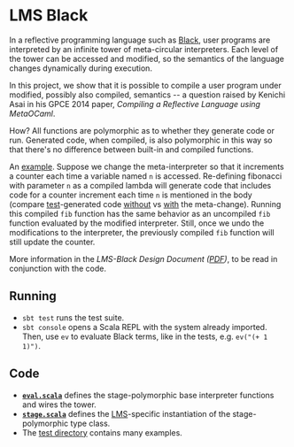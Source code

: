 # LMS Black #

In a reflective programming language such as
[Black](https://github.com/readevalprintlove/black), user programs are
interpreted by an infinite tower of meta-circular interpreters. Each
level of the tower can be accessed and modified, so the semantics of
the language changes dynamically during execution.

In this project, we show that it is possible to compile a user program
under modified, possibly also compiled, semantics -- a question raised
by Kenichi Asai in his GPCE 2014 paper, _Compiling a Reflective
Language using MetaOCaml_.

How? All functions are polymorphic as to whether they generate code or run.
Generated code, when compiled, is also polymorphic in this way so that there's
no difference between built-in and compiled functions.

An [example](src/test/scala/lms/black/em.scala#L15).
Suppose we change the meta-interpreter so that it increments
a counter each time a variable named `n` is accessed. Re-defining fibonacci
with parameter `n` as a compiled lambda will generate code that includes
code for a counter increment each time `n` is mentioned in the body
(compare [test](src/test/scala/lms/black/gen.scala#L15)-generated code
[without](src/out/fib.check.scala) vs
[with](src/out/fib_em_var_counter.check.scala) the meta-change).
Running this compiled `fib` function has the same behavior as an uncompiled
`fib` function evaluated by the modified interpreter. Still, once we undo
the modifications to the interpreter, the previously compiled `fib` function
will still update the counter.

More information in the _LMS-Black Design Document ([PDF](http://lampwww.epfl.ch/~amin/doc/lms-black.pdf))_,
to be read in conjunction with the code.

## Running

* `sbt test`
   runs the test suite.
* `sbt console`
   opens a Scala REPL with the system already imported. Then, use `ev` to evaluate Black terms, like in the tests, e.g. `ev("(+ 1 1)")`.

## Code

* __[`eval.scala`](src/main/scala/lms/black/eval.scala)__ defines the stage-polymorphic base interpreter functions and wires the tower.
* __[`stage.scala`](src/main/scala/lms/black/stage.scala)__ defines the [LMS](https://scala-lms.github.io/tutorials/)-specific instantiation of the stage-polymorphic type class.
* The [test directory](/src/test/scala/lms/black) contains many examples.

